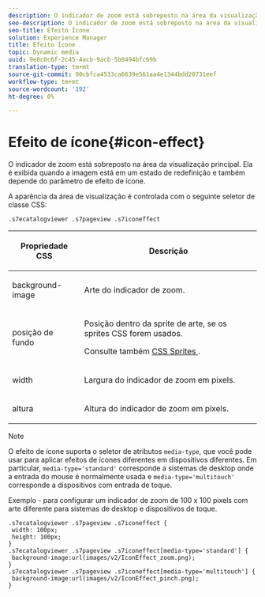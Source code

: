 ```yaml
---
description: O indicador de zoom está sobreposto na área da visualização principal. Ela é exibida quando a imagem está em um estado de redefinição e também depende do parâmetro de efeito de ícone.
seo-description: O indicador de zoom está sobreposto na área da visualização principal. Ela é exibida quando a imagem está em um estado de redefinição e também depende do parâmetro de efeito de ícone.
seo-title: Efeito Ícone
solution: Experience Manager
title: Efeito Ícone
topic: Dynamic media
uuid: 9e8c0c6f-2c45-4acb-9acb-5b8494bfc69b
translation-type: tm+mt
source-git-commit: 90cbfca4533ca6639e561aa4e1344bdd20731eef
workflow-type: tm+mt
source-wordcount: '192'
ht-degree: 0%

---
```



# Efeito de ícone{#icon-effect}

O indicador de zoom está sobreposto na área da visualização principal. Ela é exibida quando a imagem está em um estado de redefinição e também depende do parâmetro de efeito de ícone.

<!--<a id="section_061E550C1C1D4DB2BD663A898895B38C"></a>-->

A aparência da área de visualização é controlada com o seguinte seletor de classe CSS:

```
.s7ecatalogviewer .s7pageview .s7iconeffect
```

<table id="table_94EE3F5BBE4547C0B4943471CEE7EDE4"> 
 <thead> 
  <tr> 
   <th colname="col1" class="entry"> <p> Propriedade CSS </p> </th> 
   <th colname="col2" class="entry"> <p>Descrição </p> </th> 
  </tr> 
 </thead>
 <tbody> 
  <tr> 
   <td colname="col1"> <p> <span class="codeph"> background-image  </span> </p> </td> 
   <td colname="col2"> <p> Arte do indicador de zoom. </p> </td> 
  </tr> 
  <tr> 
   <td colname="col1"> <p> <span class="codeph"> posição de fundo  </span> </p> </td> 
   <td colname="col2"> <p> Posição dentro da sprite de arte, se os sprites CSS forem usados. </p> <p>Consulte também <a href="../../../c-html5-s7-aem-asset-viewers/c-html5-20-ecatalog-viewer-about/c-html5-20-ecatalog-viewer-customizingviewer/c-html5-20-ecatalog-viewer-customizingviewer.md#section-9d570f95eb2443aca74c1b02f6e89aff" format="dita" scope="local"> CSS Sprites </a>. </p> </td> 
  </tr> 
  <tr> 
   <td colname="col1"> <p> <span class="codeph"> width </span> </p> </td> 
   <td colname="col2"> <p>Largura do indicador de zoom em pixels. </p> </td> 
  </tr> 
  <tr> 
   <td colname="col1"> <p> <span class="codeph"> altura  </span> </p> </td> 
   <td colname="col2"> <p>Altura do indicador de zoom em pixels. </p> </td> 
  </tr> 
 </tbody> 
</table>

>[!NOTE]
>
>O efeito de ícone suporta o seletor de atributos `media-type`, que você pode usar para aplicar efeitos de ícones diferentes em dispositivos diferentes. Em particular, `media-type='standard'` corresponde a sistemas de desktop onde a entrada do mouse é normalmente usada e `media-type='multitouch'` corresponde a dispositivos com entrada de toque.

Exemplo - para configurar um indicador de zoom de 100 x 100 pixels com arte diferente para sistemas de desktop e dispositivos de toque.

```
.s7ecatalogviewer .s7pageview .s7iconeffect { 
 width: 100px; 
 height: 100px; 
} 
.s7ecatalogviewer .s7pageview .s7iconeffect[media-type='standard'] { 
 background-image:url(images/v2/IconEffect_zoom.png); 
} 
.s7ecatalogviewer .s7pageview .s7iconeffect[media-type='multitouch'] { 
 background-image:url(images/v2/IconEffect_pinch.png); 
}
```

